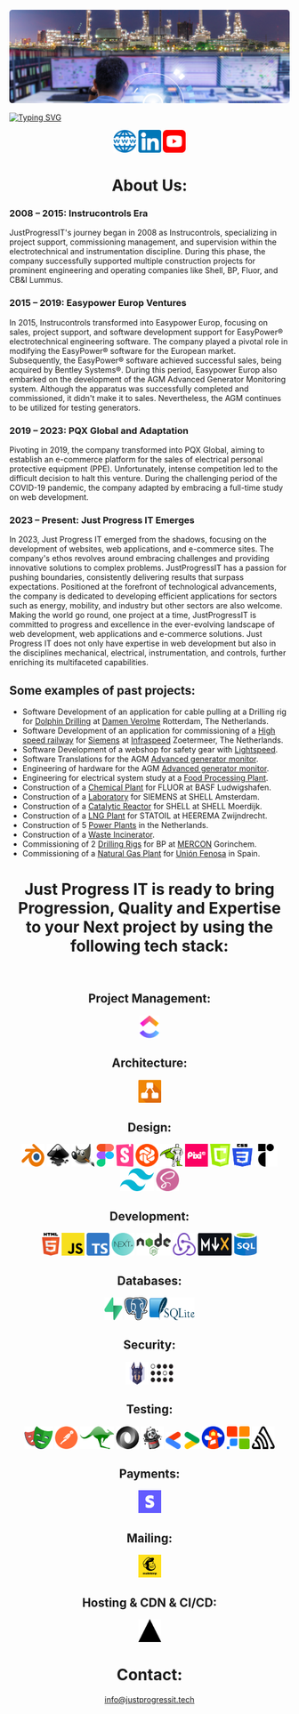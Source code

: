[![Just Progress IT](./icons/control-room-banner.png)](https://justprogressit.tech)

[![Typing SVG](https://readme-typing-svg.herokuapp.com?font=Roboto&size=40&pause=1000&color=105271&center=true&width=1150&height=60&lines=Just+Progress+IT;The+leading+software+engineering+company+for+the+industry;For+Web+Sites,+Web+Applications+and+e-commerce+solutions)](https://justprogressit.tech/)

<div align="center">
<a href="https://www.justprogressit.tech" title="Just Progress IT website"><img src="./icons/website.png" alt="Website icon" width="41px" height="41px"></a> 
<a href="https://www.linkedin.com/company/justprogressit" title="Linkedin"><img src="./icons/linkedin.png" alt="Linkedin logo" width="41px" height="41px"></a>
<a href="https://www.youtube.com/@JustProgressIT" title="Youtube"><img src="./icons/youtube.png" alt="Youtube logo" width="41px" height="41px"></a>

# About Us:
<div align="left">
<h3>2008 – 2015: Instrucontrols Era</h3>
JustProgressIT's journey began in 2008 as Instrucontrols, specializing in project support, commissioning management, and supervision within the electrotechnical and instrumentation discipline. During this phase, the company successfully supported multiple construction projects for prominent engineering and operating companies like Shell, BP, Fluor, and CB&I Lummus.
<h3>2015 – 2019: Easypower Europ Ventures</h3>
In 2015, Instrucontrols transformed into Easypower Europ, focusing on sales, project support, and software development support for EasyPower® electrotechnical engineering software. The company played a pivotal role in modifying the EasyPower® software for the European market. Subsequently, the EasyPower® software achieved successful sales, being acquired by Bentley Systems®. During this period, Easypower Europ also embarked on the development of the AGM Advanced Generator Monitoring system. Although the apparatus was successfully completed and commissioned, it didn't make it to sales. Nevertheless, the AGM continues to be utilized for testing generators.
<h3>2019 – 2023: PQX Global and Adaptation</h3>
Pivoting in 2019, the company transformed into PQX Global, aiming to establish an e-commerce platform for the sales of electrical personal protective equipment (PPE). Unfortunately, intense competition led to the difficult decision to halt this venture. During the challenging period of the COVID-19 pandemic, the company adapted by embracing a full-time study on web development.
<h3>2023 – Present: Just Progress IT Emerges</h3>
In 2023, Just Progress IT emerged from the shadows, focusing on the development of websites, web applications, and e-commerce sites. The company's ethos revolves around embracing challenges and providing innovative solutions to complex problems. JustProgressIT has a passion for pushing boundaries, consistently delivering results that surpass expectations. Positioned at the forefront of technological advancements, the company is dedicated to developing efficient applications for sectors such as energy, mobility, and industry but other sectors are also welcome. Making the world go round, one project at a time, JustProgressIT is committed to progress and excellence in the ever-evolving landscape of web development, web applications and e-commerce solutions. Just Progress IT does not only have expertise in web development but also in the disciplines mechanical, electrical, instrumentation, and controls, further enriching its multifaceted capabilities.


## Some examples of past projects:
 
-	Software Development of an application for cable pulling at a Drilling rig for <a href="https://www.dolphindrilling.com/our-fleet/blackford-dolphin">Dolphin Drilling</a > at <a href="https://www.damen.com/companies/shiprepair/damen-verolme-rotterdam">Damen Verolme</a> Rotterdam, The Netherlands.
-	Software Development of an application for commissioning of a <a href="https://en.wikipedia.org/wiki/HSL-Zuid">High speed railway</a> for <a href="https://www.mobility.siemens.com/global/en.html">Siemens</a> at <a href="https://en.wikipedia.org/wiki/Infraspeed">Infraspeed</a> Zoetermeer, The Netherlands.
- Software Development of a webshop for safety gear with <a href="https://www.lightspeedhq.com/" title="Lightspeed">Lightspeed</a>.
-	Software Translations for the AGM <a href="https://www.youtube.com/watch?v=wu27rzasVNM" title="AGM">Advanced generator monitor</a>.
-	Engineering of hardware for the AGM <a href="https://www.youtube.com/watch?v=wu27rzasVNM" title="AGM">Advanced generator monitor</a>.
- Engineering for electrical system study at a <a href="https://www.youtube.com/watch?v=NgORKTMjjvM" title="Food Processing">Food Processing Plant</a>.
-	Construction of a <a href="chemical-plant.md" title="Chemical Plant">Chemical Plant</a> for FLUOR at BASF Ludwigshafen.
-	Construction of a <a href="https://www.youtube.com/watch?v=eY9Lo7Aqo4g" title="Laboratory">Laboratory</a> for SIEMENS at SHELL Amsterdam.
-	Construction of a <a href="https://www.youtube.com/watch?v=r-J392UzpyI" title="Catalytic Reactor">Catalytic Reactor</a> for SHELL at SHELL Moerdijk.
-	Construction of a <a href="https://www.youtube.com/watch?v=wmFy6a8g6-Y" title="LNG Plant">LNG Plant</a> for STATOIL at HEEREMA Zwijndrecht.
-	Construction of 5 <a href="power-plant.md" title="Power Plants">Power Plants</a> in the Netherlands.
 -	Construction of a <a href="https://www.youtube.com/watch?v=mtUVJRciSbA" title="Waste Incinerator">Waste Incinerator</a>.
-	Commissioning of 2 <a href="https://www.youtube.com/watch?v=IVUcauJSbQY" title="Drilling Rigs">Drilling Rigs</a> for BP at <a href="https://www.mercon.com/">MERCON</a> Gorinchem.
- Commissioning of a <a href="https://www.youtube.com/watch?v=mLjOg9j3WgU" title="Natural Gas Plant">Natural Gas Plant</a> for <a href="https://www.naturgy.com/en/">Unión Fenosa</a> in Spain.
<div align="center">  
  
# Just Progress IT is ready to bring Progression, Quality and Expertise to your Next project by using the following tech stack:
 <div>&nbsp;</div>

## Project Management:
<a href="https://clickup.com/" title="Clickup"><img src="./icons/clickup.png" alt="Clickup logo" width="36px" height="41px"></a>
## Architecture:
<a href="https://www.diagrams.net/" title="Diagrams"><img src="./icons/diagrams.png" alt="Diagrams logo" width="41px" height="41px"></a>
## Design:
<a href="https://www.blender.org/" title="Blender"><img src="./icons/blender.png" alt="Blender logo" width="41px" height="41px"></a>
<a href="https://inkscape.org/" title="Inkscape"><img src="./icons/inkscape.png" alt="Inkscape logo" width="41px" height="41px"></a>
<a href="https://www.gimp.org/" title="GIMP"><img src="./icons/gimp.png" alt="Gimp logo" width="41px" height="41px"></a>
<a href="https://www.figma.com/" title="Figma"><img src="./icons/figma.png" alt="Figma logo" width="31px" height="41px"></a>
<a href="https://storybook.js.org/" title="Storybook"><img src="./icons/storybook.png" alt="Storybook logo" width="31px" height="41px"></a>
<a href="https://www.chromatic.com/" title="Chromatic"><img src="./icons/chromatic.png" alt="Chromatic logo" width="41px" height="41px"></a>
<a href="https://greensock.com/" title="Greensock"><img src="./icons/greensock.png" alt="Greensock logo" width="41px" height="41px"></a>
<a href="https://pixijs.com/" title="PixiJS"><img src="./icons/pixijs.png" alt="PixiJS logo" width="41px" height="41px"></a> 
<a href="https://developer.mozilla.org/en-US/docs/Web/API/Canvas_API" title="Canvas"><img src="./icons/canvas.png" alt="Canvas" width="36px" height="41px"></a>
<a href="https://css-tricks.com/" title="CSS3"><img src="./icons/css-3.svg" alt="CSS3" width="36px" height="41px"></a>
<a href="https://www.radix-ui.com/" title="Radix UI"><img src="./icons/radix-ui.png" alt="Radix UI" width="41px" height="41px"></a>
<a href="https://tailwindcss.com/" title="Tailwind"><img src="./icons/tailwind.png" alt="Tailwind logo" width="61px" height="41px"></a>
<a href="https://sass-lang.com/" title="SASS"><img src="./icons/sass.png" alt="SASS logo" width="41px" height="41px"></a>
## Development:
<a href="https://html.com/html5/" title="HTML5"><img src="./icons/html-5.svg" alt="HTML5" width="31px" height="41px"></a>
<a href="https://www.javascript.com/" title="Javascript"><img src="./icons/javascript.svg" alt="Javascript logo" width="41px" height="41px"></a>
<a href="https://www.typescriptlang.org/" title="Typescript"><img src="./icons/typescript.png" alt="Typescript logo" width="41px" height="41px"></a>
<a href="https://nextjs.org/" title="Next"><img src="./icons/next.png" alt="Next logo" width="41px" height="41px"></a>
<a href="https://nodejs.org/en/" title="Node Js"><img src="./icons/node.png" alt="Node Js logo" width="61px" height="41px"></a>
<a href="https://redux.js.org/" title="Redux"><img src="./icons/redux.png" alt="Redux logo" width="41px" height="41px"></a>
<a href="https://mdxjs.com/" title="MDX"><img src="./icons/mdx.png" alt="MDX" width="61px" height="41px"></a>
<a href="https://aws.amazon.com/what-is/sql/" title="SQL"><img src="./icons/sql.png" alt="SQL logo" width="41px" height="41px"></a>
## Databases:
<a href="https://supabase.com/" title="Supabase"><img src="./icons/supabase.png" alt="Supabase logo" width="32" height="41"></a>
<a href="https://www.postgresql.org/" title="PostgreSQL"><img src="./icons/postgresql.svg" alt="PostgreSQL logo" width="41" height="41"></a>
<a href="https://www.sqlite.org/index.html" title="SQLite"><img src="./icons/sqlite.svg" alt="SQLite logo" width="81" height="41"></a>
## Security:
<a href="https://snyk.io/" title="Snyk"><img src="./icons/snyk.png" alt="Snyk logo" width="41px" height="41px"></a>
<a href="https://securityheaders.com/" title="Probely"><img src="./icons/probely.png" alt="Probely logo" width="41px" height="41px"></a>
## Testing:
<a href="https://playwright.dev/" title="Playwright"><img src="./icons/playwright.png" alt="Playwright logo" width="51px" height="41px"></a>
<a href="https://www.postman.com/" title="Postman"><img src="./icons/postman.png" alt="Postman logo" width="41px" height="41px"></a>
<a href="https://www.mockaroo.com/" title="Mockaroo"><img src="./icons/mockaroo.png" alt="Mockaroo logo" width="61px" height="41px"></a>
<a href="https://jsonplaceholder.typicode.com/" title="JSON"><img src="./icons/json.png" alt="JSON logo" width="41px" height="41px"></a>
<a href="https://fakerjs.dev/" title="Faker"><img src="./icons/faker.svg" alt="Faker logo" width="41px" height="41px"></a>
<a href="https://developers.google.com/search/docs/appearance/structured-data" title="Google Developers"><img src="./icons/google-dev.png" alt="Google Developers logo" width="61px" height="31px"></a>
<a href="https://developer.chrome.com/docs/lighthouse/overview/" title="Lighthouse"><img src="./icons/lighthouse.png" alt="Lighthouse logo" width="41px" height="41px"></a>
<a href="https://www.link-assistant.com/" title="SEO Power Suite"><img src="./icons/seopowersuite.png" alt="SEO Power Suite logo" width="41px" height="41px"></a>
<a href="https://sentry.io/welcome/?" title="Sentry"><img src="./icons/sentry.png" alt="Sentry logo" width="41px" height="41px"></a>
## Payments:
<a href="https://stripe.com/" title="Stripe"><img src="./icons/stripe.png" alt="Stripe logo" width="41px" height="41px"></a>
## Mailing:
<a href="https://mailchimp.com/" title="Mailchimp"><img src="./icons/mailchimp.png" alt="Mailchimp logo" width="41px" height="41px"></a>
## Hosting & CDN & CI/CD:
<a href="https://vercel.com/" title="Vercel"><img src="./icons/vercel.png" alt="Vercel logo" width="41px" height="41px"></a>
# Contact:
info@justprogressit.tech
 </div>
